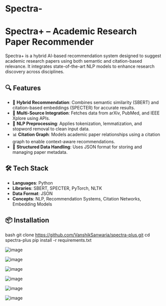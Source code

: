 # Spectra-
# Spectra+ – Academic Research Paper Recommender

Spectra+ is a hybrid AI-based recommendation system designed to suggest academic research papers using both semantic and citation-based relevance. It integrates state-of-the-art NLP models to enhance research discovery across disciplines.

## 🔍 Features

- 🔗 **Hybrid Recommendation**: Combines semantic similarity (SBERT) and citation-based embeddings (SPECTER) for accurate results.
- 📄 **Multi-Source Integration**: Fetches data from arXiv, PubMed, and IEEE Xplore using APIs.
- 🧠 **NLP Preprocessing**: Applies tokenization, lemmatization, and stopword removal to clean input data.
- 📊 **Citation Graph**: Models academic paper relationships using a citation graph to enable context-aware recommendations.
- 💾 **Structured Data Handling**: Uses JSON format for storing and managing paper metadata.

## 🛠️ Tech Stack

- **Languages**: Python  
- **Libraries**: SBERT, SPECTER, PyTorch, NLTK  
- **Data Format**: JSON  
- **Concepts**: NLP, Recommendation Systems, Citation Networks, Embedding Models

## 📦 Installation

bash
git clone https://github.com/VanshikSanwaria/spectra-plus.git
cd spectra-plus
pip install -r requirements.txt

![image](https://github.com/user-attachments/assets/c4de25ba-f523-42a0-869a-c85e24c3bb8d)

![image](https://github.com/user-attachments/assets/9cc8a447-6807-4bda-b065-aa0932273b8b)

![image](https://github.com/user-attachments/assets/6204dd17-658e-4a90-ba27-37b0bd1a6cce)

![image](https://github.com/user-attachments/assets/cfe85575-802b-4ff9-9ab9-a4af51347645)

![image](https://github.com/user-attachments/assets/870ae36f-1a6c-4ab8-921c-5b94d6fe6ca4)

![image](https://github.com/user-attachments/assets/d619d229-2658-4a37-9d94-d0bdf4883a89)
